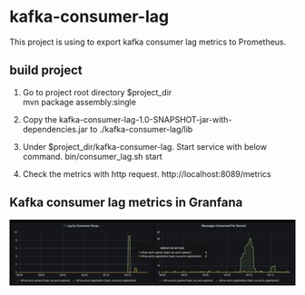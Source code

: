 # kafka-consumer-lag
This project is using to export kafka consumer lag metrics to Prometheus. 

## build project
1. Go to project root directory $project_dir <br/>
    mvn package assembly:single
    
2. Copy the kafka-consumer-lag-1.0-SNAPSHOT-jar-with-dependencies.jar to ./kafka-consumer-lag/lib

3. Under $project_dir/kafka-consumer-lag. Start service with below command.
    bin/consumer_lag.sh start
    
4. Check the metrics with http request.
    http://localhost:8089/metrics
    
    
## Kafka consumer lag metrics in Granfana
![image](./images/metrics.png)